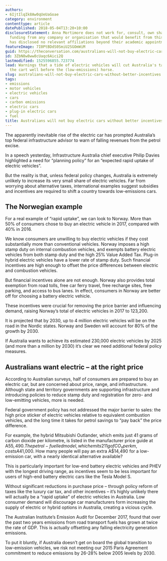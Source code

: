 ```yaml
---
authors:
- 6IjtIlqIk8Aw0qUeUaGoae
category: environment
contenttype: article
datePublished: 2018-05-04T13:20+10:00
disclosureStatement: Anna Mortimore does not work for, consult, own shares in or receive
  funding from any company or organisation that would benefit from this article, and
  has disclosed no relevant affiliations beyond their academic appointment.
featureImage: 7I0PtBDdS0SmiU2SGOmWiM
guid: https://theconversation.com/australians-will-not-buy-electric-cars-without-better-incentives-96104
id: 3ZbN8w8ww8cUaqc6Aici2Q
lastmodified: 1525596855.723774
lead: Warnings that a tide of electric vehicles will cut Australia's tax income put
  the cart well before the (low-emissions) horse.
slug: australians-will-not-buy-electric-cars-without-better-incentives
tags:
- emissions
- motor vehicles
- electric vehicles
- cars
- carbon emissions
- electric cars
- plug-in electric cars
- fuel
title: Australians will not buy electric cars without better incentives
---
```

The apparently inevitable rise of the electric car has prompted Australia’s top federal infrastructure advisor to warn of falling revenues from the petrol excise.

In a speech yesterday, Infrastructure Australia chief executive Philip Davies highlighted a need for “planning policy” for an “expected rapid uptake of electric vehicles”.

But the reality is that, unless federal policy changes, Australia is extremely unlikely to increase its very small share of electric vehicles. Far from worrying about alternative taxes, international examples suggest subsidies and incentives are required to shift a country towards low-emissions cars.

## The Norwegian example
For a real example of “rapid uptake”, we can look to Norway. More than 50% of consumers chose to buy an electric vehicle in 2017, compared with 40% in 2016.

We know consumers are unwilling to buy electric vehicles if they cost substantially more than conventional vehicles. Norway imposes a high stamp duty on internal combustion vehicles, and exempts battery electric vehicles from both stamp duty and the high 25% Value Added Tax. Plug-in hybrid electric vehicles have a lower rate of stamp duty. Such financial incentives are high enough to offset the price differences between electric and combustion vehicles.

But financial incentives alone are not enough. Norway also provides total exemption from road tolls, free car ferry travel, free recharge sites, free parking, and access to bus lanes. In effect, consumers in Norway are better off for choosing a battery electric vehicle.

These incentives were crucial for removing the price barrier and influencing demand, raising Norway’s total of electric vehicles in 2017 to 123,200.

It is projected that by 2030, up to 4 million electric vehicles will be on the road in the Nordic states. Norway and Sweden will account for 80% of the growth by 2030.

If Australia wants to achieve its estimated 230,000 electric vehicles by 2025 (and more than a million by 2030) it’s clear we need additional federal policy measures.

## Australians want electric – at the right price
According to Australian surveys, half of consumers are prepared to buy an electric car, but are concerned about price, range, and infrastructure. Although state and territory governments are supporting infrastructure and introducing policies to reduce stamp duty and registration for zero- and low-emitting vehicles, more is needed.

Federal government policy has not addressed the major barrier to sales: the high price sticker of electric vehicles relative to equivalent combustion vehicles, and the long time it takes for petrol savings to “pay back” the price difference.

For example, the hybrid Mitsubishi Outlander, which emits just 41 grams of carbon dioxide per kilometre, is listed in the manufacturer price guide at A$55,490. The petrol-fuelled model, which emits 211g of CO₂ per km, costs A$41,000. How many people will pay an extra A$14,490 for a low-emission car, with a nearly identical alternative available?

This is particularly important for low-end battery electric vehicles and PHEV with the longest driving range, as incentives seem to be less important for users of high-end battery electric cars like the Tesla Model S.

Without significant reductions in purchase price – through policy reform of taxes like the luxury car tax, and other incentives – it’s highly unlikely there will actually be a “rapid uptake” of electric vehicles in Australia. Low consumer demand will discourage car manufacturers form increasing the supply of electric or hybrid options in Australia, creating a vicious cycle.

The Australian Institute’s Emission Audit for December 2017, found that over the past two years emissions from road transport fuels has grown at twice the rate of GDP. This is actually offsetting any falling electricity generation emissions.

To put it bluntly, if Australia doesn’t get on board the global transition to low-emission vehicles, we risk not meeting our 2015 Paris Agreement commitment to reduce emissions by 26-28% below 2005 levels by 2030.
